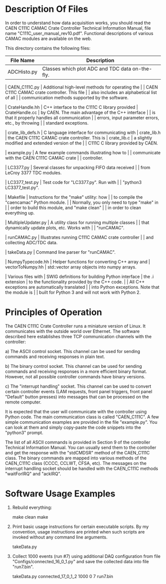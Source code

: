 # Description Of Files

In order to understand how data acquisition works, you should read the
CAEN C111C CAMAC Crate Controller Technical Information Manual, file
name "C111C_user_manual_rev10.pdf". Functional descriptions of various
CAMAC modules are available on the web.

This directory contains the following files:

| File Name  | Description|
| ------------- | ------------- |
| ADCHisto.py          |    Classes which plot ADC and TDC data on-the-fly.

| CAEN_C111C.py        |    Additional high-level methods for operating the
|                      |    CAEN C111C CAMAC crate controller. This file
|                      |    also includes an alphabetical list of all
|                      |    communication methods supported by the software.

| CrateHandle.hh       |    C++ interface to the C111C C library provided
| CrateHandle.cc       |    by CAEN. The main advantage of the C++ interface
|                      |    is that it properly handles all communication
|                      |    errors, input parameter errors, etc., by throwing
|                      |    standard exceptions.


| crate_lib_defs.h     |    C language interface for communicating with
| crate_lib.h          |    the CAEN C111C CAMAC crate controller. This is
| crate_lib.c          |    a slightly modified and extended version of the
|                      |    C111C C library provided by CAEN.


| example.py           |    A few example commands illustrating how to
|                      |    communicate with the CAEN C111C CAMAC crate
|                      |    controller.


| LC3377.py            |    Several classes for unpacking FIFO data received
|                      |    from LeCroy 3377 TDC modules.


| LC3377_test.py       |    Test code for "LC3377.py". Run with
|                      |    "python3 LC3377_test.py".


| Makefile             |    Instructions for the "make" utility: how
|                      |    to compile the "caencamac" Python module.
|                      |    Normally, you only need to type "make" in
|                      |    order to build this module, and "make clean"
|                      |    in order to clean everything up.


| MultipleUpdater.py   |    A utility class for running multiple classes
|                      |    that dynamically update plots, etc. Works with
|                      |    "runCAMAC".


| runCAMAC.py          |    Illustrates running C111C CAMAC crate controller
|                      |    and collecting ADC/TDC data.


| takeData.py          |    Command line parser for "runCAMAC".


| NumpyTypecode.hh     |    Helper functions for converting C++ array and
| vectorToNumpy.hh     |    std::vector array objects into numpy arrays.


| Various files with   |    SWIG definitions for building Python interface
| the .i extension     |    to the functionality provided by the C++ code.
|                      |    All C++ exceptions are automatically translated
|                      |    into Python exceptions. Note that the module is
|                      |    built for Python 3 and will not work with Python 2.


# Principles of Operation

The CAEN C111C Crate Controller runs a miniature version of Linux. It
communicates with the outside world over Ethernet. The software described
here establishes three TCP communication channels with the controller:

a) The ASCII control socket. This channel can be used for sending commands
   and receiving responses in plain text.

b) The binary control socket. This channel can be used for sending commands
   and receiving responses in a more efficient binary format. However, not
   all possible controller commands have binary versions.

c) The "interrupt handling" socket. This channel can be used to convert
   certain controller events (LAM requests, front panel triggers, front
   panel "Default" button presses) into messages that can be processed on
   the remote computer.

It is expected that the user will communicate with the controller
using Python code. The main communication class is called "CAEN_C111C".
A few simple communication examples are provided in the file "example.py".
You can look at them and simply copy-paste the code snippets into the
"python3" prompt.

The list of all ASCII commands is provided in Section 9 of the controller
Technical Information Manual. You can usually send them to the controller
and get the response with the "stdCMDSR" method of the CAEN_C111C class.
The binary commands are mapped into various methods of the CAEN_C111C class
(CCCC, CCLWT, CFSA, etc). The messages on the interrupt handling socket
should be handled with the CAEN_C111C methods "waitForIRQ" and "ackIRQ".


# Software Usage Examples

1) Rebuild everything:
   
   make clean
   make
   
2) Print basic usage instructions for certain executable scripts. By my
   convention, usage instructions are printed when such scripts are invoked
   without any command line arguments.
   
   takeData.py

3) Collect 1000 events (run #7) using additional DAQ configuration from
   file "Configs/connected_16_0_1.py" and save the collected data into file
   "run7.bin".

   takeData.py connected_17_0_1_2 1000 0 7 run7.bin

